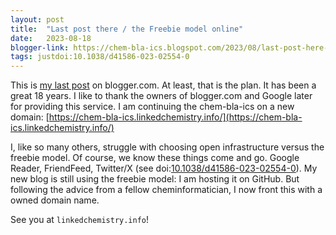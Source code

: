 ```yaml
---
layout: post
title:  "Last post there / the Freebie model online"
date:   2023-08-18
blogger-link: https://chem-bla-ics.blogspot.com/2023/08/last-post-here-freebie-model-online.html
tags: justdoi:10.1038/d41586-023-02554-0
---
```


This is [my last post](https://chem-bla-ics.blogspot.com/2023/08/last-post-here-freebie-model-online.html) on blogger.com. At least, that is the plan. It has been a great 18 years. I like to thank the owners of
blogger.com and Google later for providing this service. I am continuing the chem-bla-ics on a new domain:
[https://chem-bla-ics.linkedchemistry.info/](https://chem-bla-ics.linkedchemistry.info/)

I, like so many others, struggle with choosing open infrastructure versus the freebie model. Of course, we know these things come
and go. Google Reader, FriendFeed, Twitter/X (see doi:[10.1038/d41586-023-02554-0](https://doi.org/10.1038/d41586-023-02554-0)).
My new blog is still using the freebie model: I am hosting it on GitHub. But following the advice from a fellow cheminformatician,
I now front this with a owned domain name.

See you at `linkedchemistry.info`!
